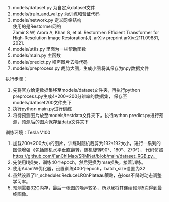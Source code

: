 1. models/dataset.py 为自定义dataset文件  
2. models/train_and_val.py 为训练和验证代码  
3. models/network.py 定义网络结构  
    使用的是Restormer网络  
    Zamir S W, Arora A, Khan S, et al. Restormer: Efficient Transformer for High-Resolution Image Restoration[J]. arXiv preprint arXiv:2111.09881, 2021.
4. models/utils.py 里面为一些帮助函数
5. models/main.py 主函数  
6. models/predict.py 噪声图片去噪代码
7. models/preprocess.py 裁剪大图，生成小图将其保存为npy数据文件

执行步骤：  
1. 先将官方给定数据集移至models/dataset文件夹，再执行python preprocess.py生成4\*200\*200分辨率的数据集，
保存至models/dataset200文件夹下
2. 执行python main.py进行训练
3. 将待预测图片放至models/testdata文件夹下，执行python predict.py进行预测，预测后的图片保存至data文件夹下

训练环境：Tesla V100
1. 加载200\*200大小的图片，训练时随机裁剪为192\*192大小，进行一系列的图像增强（包括随机水平垂直翻转，随机旋转90°、180°、270°），
代码仿照 https://github.com/FanChiMao/SRMNet/blob/main/dataset_RGB.py。
2. 先使用l1损失，训练40个epoch，然后更换为mse损失，接着训练。
3. 使用AdamW优化器，设置训练400个epoch，batch_size设置为32
4. 虽然设置了lr_scheduler.ReduceLROnPlateau策略，在loss不降时动态调整学习率。
4. 预测需要32G内存，最后一张图的噪声较多，所以我将其连续预测5次得到最终图像。